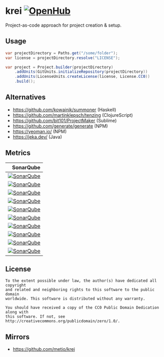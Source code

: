 # krei [![OpenHub](https://www.openhub.net/p/krei/widgets/project_thin_badge.gif)](https://www.openhub.net/p/krei)

Project-as-code approach for project creation & setup.

## Usage

```java
var projectDirectory = Paths.get("/some/folder");
var license = projectDirectory.resolve("LICENSE");

var project = Project.builder(projectDirectory)
    .addUnits(GitUnits.initializeRepository(projectDirectory))
    .addUnits(LicenseUnits.createLicense(license, License.CC0))
    .build();
```

## Alternatives

- https://github.com/kowainik/summoner (Haskell)
- https://github.com/martinklepsch/tenzing (ClojureScript)
- https://github.com/bit101/ProjectMaker (Sublime)
- https://github.com/generate/generate (NPM)
- https://yeoman.io/ (NPM)
- https://jeka.dev/ (Java)

## Metrics

| SonarQube |
|---------:|
| [![SonarQube](https://sonarcloud.io/api/project_badges/measure?project=metio_krei&metric=alert_status)](https://sonarcloud.io/dashboard?id=metio_krei) |
| [![SonarQube](https://sonarcloud.io/api/project_badges/measure?project=metio_krei&metric=sqale_rating)](https://sonarcloud.io/dashboard?id=metio_krei) |
| [![SonarQube](https://sonarcloud.io/api/project_badges/measure?project=metio_krei&metric=security_rating)](https://sonarcloud.io/dashboard?id=metio_krei) |
| [![SonarQube](https://sonarcloud.io/api/project_badges/measure?project=metio_krei&metric=reliability_rating)](https://sonarcloud.io/dashboard?id=metio_krei) |
| [![SonarQube](https://sonarcloud.io/api/project_badges/measure?project=metio_krei&metric=ncloc)](https://sonarcloud.io/dashboard?id=metio_krei) |
| [![SonarQube](https://sonarcloud.io/api/project_badges/measure?project=metio_krei&metric=bugs)](https://sonarcloud.io/dashboard?id=metio_krei) |
| [![SonarQube](https://sonarcloud.io/api/project_badges/measure?project=metio_krei&metric=vulnerabilities)](https://sonarcloud.io/dashboard?id=metio_krei) |
| [![SonarQube](https://sonarcloud.io/api/project_badges/measure?project=metio_krei&metric=code_smells)](https://sonarcloud.io/dashboard?id=metio_krei) |
| [![SonarQube](https://sonarcloud.io/api/project_badges/measure?project=metio_krei&metric=sqale_index)](https://sonarcloud.io/dashboard?id=metio_krei) |
| [![SonarQube](https://sonarcloud.io/api/project_badges/measure?project=metio_krei&metric=coverage)](https://sonarcloud.io/dashboard?id=metio_krei) |

## License

```
To the extent possible under law, the author(s) have dedicated all copyright
and related and neighboring rights to this software to the public domain
worldwide. This software is distributed without any warranty.

You should have received a copy of the CC0 Public Domain Dedication along with
this software. If not, see http://creativecommons.org/publicdomain/zero/1.0/.
```

## Mirrors

- https://github.com/metio/krei
